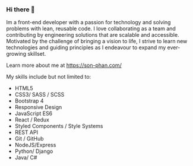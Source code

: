 ### Hi there 👋
Im a front-end developer with a passion for technology and solving problems with lean, reusable code. I love collaborating as a team and contributing by engineering solutions that are scalable and accessible. Motivated by the challenge of bringing a vision to life, I strive to learn new technologies and guiding principles as I endeavour to expand my ever-growing skillset.

Learn more about me at https://son-phan.com/

My skills include but not limited to:
- HTML5
- CSS3/ SASS / SCSS
- Bootstrap 4
- Responsive Design
- JavaScript ES6
- React / Redux
- Styled Components / Style Systems
- REST API
- Git / GitHub
- NodeJS/Express
- Python/ Django 
- Java/ C#

<!--
**sonphan96/sonphan96** is a ✨ _special_ ✨ repository because its `README.md` (this file) appears on your GitHub profile.

A front-end developer with a passion for technology and solving problems with lean, reusable code. I love collaborating as a team and contributing by engineering solutions that are scalable and accessible. Motivated by the challenge of bringing a vision to life, I strive to learn new technologies and guiding principles as I endeavour to expand my ever-growing skillset.

Learn more about me at MyWebsite.com

My skills include but not limited to:
- HTML5
- CSS3/ SASS / SCSS
- Bootstrap 4
- Responsive Design
- JavaScript ES6
- React / Redux
- Styled Components / Style Systems
- REST API
- Git / GitHub
- NodeJS/Express
- Python/ Django 
- Java/ C#

-->


